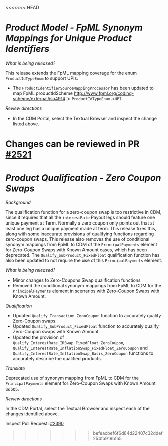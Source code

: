 <<<<<<< HEAD
# *Product Model - FpML Synonym Mappings for Unique Product Identifiers*

_What is being released?_

This release extends the FpML mapping coverage for the enum `ProductIdTypeEnum` to support UPIs.

- The `ProductIdentifierSourceMappingProcessor` has been updated to map FpML productIdScheme http://www.fpml.org/coding-scheme/external/iso4914 to `ProductIdTypeEnum->UPI`.

_Review directions_

- In the CDM Portal, select the Textual Browser and inspect the change listed above.

Changes can be reviewed in PR [#2521](https://github.com/finos/common-domain-model/pull/2521)
=======
# _Product Qualification - Zero Coupon Swaps_

_Background_

The qualification function for a zero-coupon swap is too restrictive in CDM, since it requires that all the `interestRate` Payout legs should feature one unique payment at Term. Normally a zero coupon only points out that at least one leg has a unique payment made at term.
This release fixes this, along with some inaccurate provisions of qualifying functions regarding zero-coupon swaps. This release also removes the use of conditional synonym mappings from FpML to CDM of the `PrincipalPayments` element for Zero-Coupon Swaps with Known Amount cases, which has been deprecated. The `Qualify_SubProduct_FixedFloat` qualification function has also been updated to not require the use of this `PrincipalPayments` element.

_What is being released?_

- Minor changes to Zero-Coupons Swap qualification functions
- Removed the conditional synonym mappings from FpML to CDM for the `PrincipalPayments` element in scenarios with Zero-Coupon Swaps with Known Amount.

_Qualification_

- Updated `Qualify_Transaction_ZeroCoupon` function to accurately qualify Zero-Coupon swaps.
- Updated `Qualify_SubProduct_FixedFloat` function to accurately qualify Zero-Coupon swaps with Known Amount.
- Updated the provision of `Qualify_InterestRate_IRSwap_FixedFloat_ZeroCoupon`, `Qualify_InterestRate_InflationSwap_FixedFloat_ZeroCoupon` and `Qualify_InterestRate_InflationSwap_Basis_ZeroCoupon` functions to accurately describe the qualified products.

_Translate_

Deprecated use of synonym mapping from FpML to CDM for the `PrincipalPayments` element for Zero-Coupon Swaps with Known Amount cases.

_Review directions_

In the CDM Portal, select the Textual Browser and inspect each of the changes identified above.

Inspect Pull Request: [#2390](https://github.com/finos/common-domain-model/pull/2390)
>>>>>>> befeacbef6f6d84d22407c32ddef254fa919bfa5

